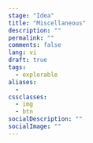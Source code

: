 ```yaml
---
stage: "Idea"
title: "Miscellaneous"
description: ""
permalink: ""
comments: false
lang: vi
draft: true
tags:
  - explorable
aliases:
  - 
cssclasses:
  - img
  - btn
socialDescription: ""
socialImage: ""
---
```



